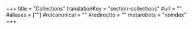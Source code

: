 +++
title = "Collections"
translationKey = "section-collections"
#url = ""
#aliases = [""]
#relcanonical = ""
#redirectto = ""
metarobots = "noindex"
+++
